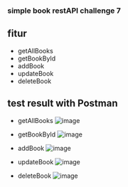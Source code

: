 ### simple book restAPI challenge 7

## fitur 

- getAllBooks
- getBookById
- addBook
- updateBook
- deleteBook


## test result with Postman

- getAllBooks
![image](https://user-images.githubusercontent.com/50866675/228264464-4231e698-38dc-43be-af1c-5db356c141fa.png)

- getBookById
![image](https://user-images.githubusercontent.com/50866675/228264623-439e0033-7fbc-42ea-8d7c-1e286accde21.png)

- addBook
![image](https://user-images.githubusercontent.com/50866675/228264324-e81a62b0-9f58-4ba4-8f03-fa3bb3579e90.png)

- updateBook
![image](https://user-images.githubusercontent.com/50866675/228264851-ea18d218-40e3-46b1-ab53-3a864d51eaa3.png)

- deleteBook
![image](https://user-images.githubusercontent.com/50866675/228264927-a0a353a8-9b56-400d-896a-e157433e5c83.png)


